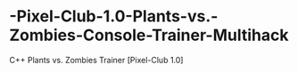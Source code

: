 # -Pixel-Club-1.0-Plants-vs.-Zombies-Console-Trainer-Multihack
C++ Plants vs. Zombies Trainer [Pixel-Club 1.0]
